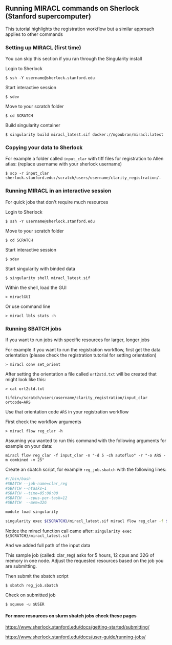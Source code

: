 ## Running MIRACL commands on Sherlock (Stanford supercomputer)

This tutorial highlights the registration workflow but 
a similar approach applies to other commands 

### Setting up MIRACL (first time) 
You can skip this section if you ran through the Singularity install

Login to Sherlock

    $ ssh -Y username@sherlock.stanford.edu

Start interactive session

    $ sdev

Move to your scratch folder

    $ cd SCRATCH

Build singularity container 

    $ singularity build miracl_latest.sif docker://mgoubran/miracl:latest

### Copying your data to Sherlock 
For example a folder called `input_clar` with tiff files for registration to Allen atlas:
(replace username with your sherlock username)
    
    $ scp -r input_clar sherlock.stanford.edu:/scratch/users/username/clarity_registration/.

### Running MIRACL in an interactive session
For quick jobs that don't require much resources

Login to Sherlock

    $ ssh -Y username@sherlock.stanford.edu

Move to your scratch folder

    $ cd SCRATCH

Start interactive session

    $ sdev
    
 Start singularity with binded data

    $ singularity shell miracl_latest.sif

Within the shell, load the GUI  

	> miraclGUI

Or use command line

    > miracl lbls stats -h

### Running SBATCH jobs
If you want to run jobs with specific resources for larger, longer jobs

For example if you want to run the registration workflow, first get the data orientation 
(please check the registration tutorial for setting orientation)

    > miracl conv set_orient

After setting the orientation a file called ``ort2std.txt`` will be created that might look like this:

    > cat ort2std.txt

```text
tifdir=/scratch/users/username/clarity_registration/input_clar
ortcode=ARS
```

Use that orientation code `ARS` in your registration workflow 

First check the workflow arguments

    > miracl flow reg_clar -h

Assuming you wanted to run this command with the following arguments for example on your data:

    miracl flow reg_clar -f input_clar -n "-d 5 -ch autofluo" -r "-o ARS -m combined -v 25"

Create an sbatch script, for example `reg_job.sbatch` with the following lines:

```bash
#!/bin/bash
#SBATCH --job-name=clar_reg
#SBATCH --ntasks=1
#SBATCH --time=05:00:00
#SBATCH  --cpus-per-task=12
#SBATCH  --mem=32G

module load singularity

singularity exec ${SCRATCH}/miracl_latest.sif miracl flow reg_clar -f ${SCRATCH}/clarity_registration/input_clar -n "-d 5 -ch autofluo" -r "-o ARS -m combined -v 25"

```

Notice the miracl function call came after: `singularity exec ${SCRATCH}/miracl_latest.sif`

And we added full path of the input data

This sample job (called: clar_reg) asks for 5 hours, 12 cpus and 32G of memory in one node.
Adjust the requested resources based on the job you are submitting.

Then submit the sbatch script

    $ sbatch reg_job.sbatch

Check on submitted job

    $ squeue -u $USER
    
    
#### For more resources on slurm sbatch jobs check these pages

https://www.sherlock.stanford.edu/docs/getting-started/submitting/

https://www.sherlock.stanford.edu/docs/user-guide/running-jobs/
